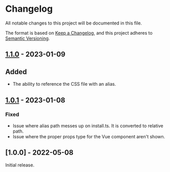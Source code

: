 # Changelog

All notable changes to this project will be documented in this file.

The format is based on [Keep a Changelog](https://keepachangelog.com/en/1.0.0/),
and this project adheres to [Semantic Versioning](https://semver.org/spec/v2.0.0.html).

## [1.1.0] - 2023-01-09

## Added

- The ability to reference the CSS file with an alias.

## [1.0.1] - 2023-01-08

### Fixed

- Issue where alias path messes up on install.ts. It is converted to relative path.
- Issue where the proper props type for the Vue component aren't shown.

## [1.0.0] - 2022-05-08

Initial release.

[unreleased]: https://github.com/D-Marc1/vue-magnifier/compare/1.1.0...HEAD
[1.1.0]: https://github.com/D-Marc1/vue-magnifier/compare/1.0.1...1.1.0
[1.0.1]: https://github.com/D-Marc1/vue-magnifier/compare/1.0.0...1.0.1
